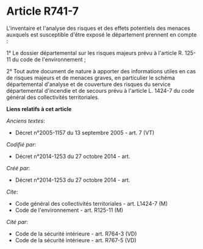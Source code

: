 # Article R741-7

L'inventaire et l'analyse des risques et des effets potentiels des menaces auxquels est susceptible d'être exposé le
département prennent en compte :

1° Le dossier départemental sur les risques majeurs prévu à l'article R. 125-11 du code de l'environnement ;

2° Tout autre document de nature à apporter des informations utiles en cas de risques majeurs et de menaces graves, en
particulier le schéma départemental d'analyse et de couverture des risques du service départemental d'incendie et de secours
prévu à l'article L. 1424-7 du code général des collectivités territoriales.

**Liens relatifs à cet article**

_Anciens textes_:

  - Décret n°2005-1157 du 13 septembre 2005 - art. 7 (VT)

_Codifié par_:

  - Décret n°2014-1253 du 27 octobre 2014 - art.

_Créé par_:

  - Décret n°2014-1253 du 27 octobre 2014 - art.

_Cite_:

  - Code général des collectivités territoriales - art. L1424-7 (M)
  - Code de l'environnement - art. R125-11 (M)

_Cité par_:

  - Code de la sécurité intérieure - art. R764-3 (VD)
  - Code de la sécurité intérieure - art. R767-5 (VD)
